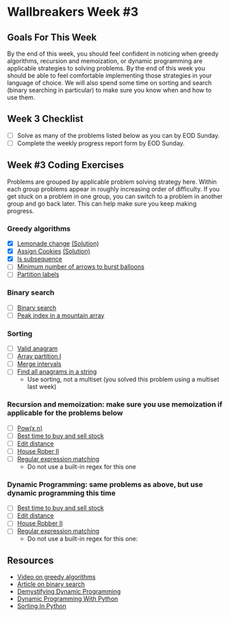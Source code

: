 # Wallbreakers Week #3

## Goals For This Week
By the end of this week,  you should feel confident in noticing when greedy algorithms, recursion and memoization, or dynamic programming are applicable strategies to solving problems. By the end of this week you should be able to feel comfortable implementing those strategies in your language of choice. We will also spend some time on sorting and search (binary searching in particular) to make sure you know when and how to use them.

## Week 3 Checklist
- [ ] Solve as many of the problems listed below as you can by EOD Sunday.
- [ ] Complete the weekly progress report form by EOD Sunday.

## Week #3 Coding Exercises
Problems are grouped by applicable problem solving strategy here. Within each group problems appear in roughly increasing order of difficulty. If you get stuck on a problem in one group, you can switch to a problem in another group and go back later. This can help make sure you keep making progress.


### Greedy algorithms
- [x] [Lemonade change](https://leetcode.com/problems/lemonade-change) [(Solution)](https://github.com/amarsgithub/Wallbreakers/blob/master/Week%203%20-%20Greedy%2C%20binary%20search%2C%20sorting%2C%20recursion%20and%20memo%2C%20DP/455.%20Assign%20cookies/main.cpp)
- [x] [Assign Cookies](https://leetcode.com/problems/assign-cookies) [(Solution)](https://github.com/amarsgithub/Wallbreakers/blob/master/Week%203%20-%20Greedy%2C%20binary%20search%2C%20sorting%2C%20recursion%20and%20memo%2C%20DP/860.%20Lemonade%20Change/main.cpp)
- [x] [Is subsequence](https://leetcode.com/problems/is-subsequence)
- [ ] [Minimum number of arrows to burst balloons](https://leetcode.com/problems/minimum-number-of-arrows-to-burst-balloons)
- [ ] [Partition labels](https://leetcode.com/problems/partition-labels)

### Binary search
- [ ] [Binary search](https://leetcode.com/problems/binary-search)
- [ ] [Peak index in a mountain array](https://leetcode.com/problems/peak-index-in-a-mountain-array)

### Sorting
- [ ] [Valid anagram](https://leetcode.com/problems/valid-anagram)
- [ ] [Array partition I](https://leetcode.com/problems/array-partition-i)
- [ ] [Merge intervals](https://leetcode.com/problems/merge-intervals)
- [ ] [Find all anagrams in a string](https://leetcode.com/problems/find-all-anagrams-in-a-string)
    - Use sorting, not a multiset (you solved this problem using a multiset last week)

### Recursion and memoization: make sure you use memoization if applicable for the problems below
- [ ] [Pow(x,n)](https://leetcode.com/problems/powx-n)
- [ ] [Best time to buy and sell stock](https://leetcode.com/problems/best-time-to-buy-and-sell-stock)
- [ ] [Edit distance](https://leetcode.com/problems/edit-distance)
- [ ] [House Rober II](https://leetcode.com/problems/house-robber-ii)
- [ ] [Regular expression matching](https://leetcode.com/problems/regular-expression-matching/)
    - Do not use a built-in regex for this one

### Dynamic Programming: same problems as above, but use dynamic programming this time
- [ ] [Best time to buy and sell stock](https://leetcode.com/problems/best-time-to-buy-and-sell-stock)
- [ ] [Edit distance](https://leetcode.com/problems/edit-distance)
- [ ] [House Robber II](https://leetcode.com/problems/house-robber-ii)
- [ ] [Regular expression matching](https://leetcode.com/problems/regular-expression-matching/)
    - Do not use a built-in regex for this one: 

## Resources
* [Video on greedy algorithms](https://www.coursera.org/learn/algorithms-greedy)
* [Article on binary search](https://www.khanacademy.org/computing/computer-science/algorithms/binary-search/a/binary-search)
* [Demystifying Dynamic Programming](https://medium.freecodecamp.org/demystifying-dynamic-programming-3efafb8d4296)
* [Dynamic Programming With Python](https://hackernoon.com/dynamic-programming-python-80f944aa6e6c)
* [Sorting In Python](https://www.programiz.com/python-programming/methods/list/sort)